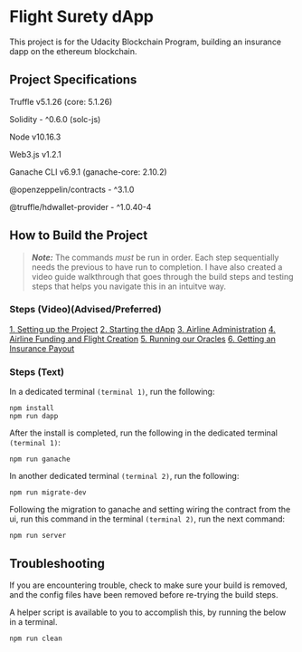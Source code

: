 # Flight Surety dApp
This project is for the Udacity Blockchain Program, building an insurance dapp on the ethereum blockchain.

## Project Specifications
Truffle v5.1.26 (core: 5.1.26)

Solidity - ^0.6.0 (solc-js)

Node v10.16.3

Web3.js v1.2.1

Ganache CLI v6.9.1 (ganache-core: 2.10.2)

@openzeppelin/contracts - ^3.1.0

@truffle/hdwallet-provider - ^1.0.40-4
## How to Build the Project
> **_Note:_**  The commands <i>must</i> be run in order. Each step sequentially needs the previous to have run to completion. I have also created a video guide walkthrough that goes through the build steps and testing steps that helps you navigate this in an intuitve way.

### Steps (Video)(Advised/Preferred)
[1. Setting up the Project](https://www.youtube.com/watch?v=Ei4pDGOKuUg)
[2. Starting the dApp](https://www.youtube.com/watch?v=qArOa3MNDko)
[3. Airline Administration](https://www.youtube.com/watch?v=sQF9RQkqmfA)
[4. Airline Funding and Flight Creation](https://www.youtube.com/watch?v=dYen0hV3V8g)
[5. Running our Oracles](https://www.youtube.com/watch?v=ed67CiWAS3g)
[6. Getting an Insurance Payout](https://www.youtube.com/watch?v=0p-yBrRm7Y8)

### Steps (Text)

In a dedicated terminal <code>(terminal 1)</code>, run the following:

    npm install 
    npm run dapp

After the install is completed, run the following in the dedicated terminal <code>(terminal 1)</code>:

    npm run ganache

In another dedicated terminal <code>(terminal 2)</code>, run the following:

    npm run migrate-dev

Following the migration to ganache and setting wiring the contract from the ui, run this command in the terminal <code>(terminal 2)</code>, run the next command:

    npm run server

## Troubleshooting
If you are encountering trouble, check to make sure your build is removed, and the config files have been removed before re-trying the build steps. 

A helper script is available to you to accomplish this, by running the below in a terminal.

    npm run clean
